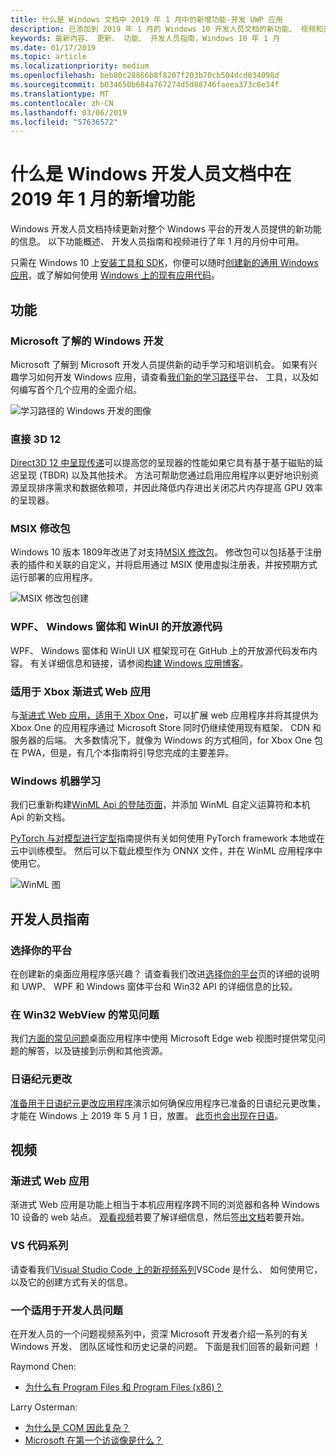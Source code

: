 ```yaml
---
title: 什么是 Windows 文档中 2019 年 1 月中的新增功能-开发 UWP 应用
description: 已添加到 2019 年 1 月的 Windows 10 开发人员文档的新功能、 视频和开发人员指南
keywords: 最新内容、 更新、 功能、 开发人员指南，Windows 10 年 1 月
ms.date: 01/17/2019
ms.topic: article
ms.localizationpriority: medium
ms.openlocfilehash: beb80c28866b8f8207f203b70cb504dcd034098d
ms.sourcegitcommit: b034650b684a767274d5d88746faeea373c8e34f
ms.translationtype: MT
ms.contentlocale: zh-CN
ms.lasthandoff: 03/06/2019
ms.locfileid: "57636572"
---
```

# <a name="whats-new-in-the-windows-developer-docs-in-january-2019"></a>什么是 Windows 开发人员文档中在 2019 年 1 月的新增功能

Windows 开发人员文档持续更新对整个 Windows 平台的开发人员提供的新功能的信息。 以下功能概述、 开发人员指南和视频进行了年 1 月的月份中可用。

只需在 Windows 10 上[安装工具和 SDK](https://go.microsoft.com/fwlink/?LinkId=821431)，你便可以随时[创建新的通用 Windows 应用](../get-started/create-uwp-apps.md)，或了解如何使用 [Windows 上的现有应用代码](../porting/index.md)。

## <a name="features"></a>功能

### <a name="windows-development-on-microsoft-learn"></a>Microsoft 了解的 Windows 开发

Microsoft 了解到 Microsoft 开发人员提供新的动手学习和培训机会。 如果有兴趣学习如何开发 Windows 应用，请查看[我们新的学习路径](https://docs.microsoft.com/learn/paths/develop-windows10-apps/)平台、 工具，以及如何编写首个几个应用的全面介绍。

![学习路径的 Windows 开发的图像](images/windows-learn.png)

### <a name="direct-3d-12"></a>直接 3D 12

[Direct3D 12 中呈现传递](/windows/desktop/direct3d12/direct3d-12-render-passes)可以提高您的呈现器的性能如果它具有基于基于磁贴的延迟呈现 (TBDR) 以及其他技术。 方法可帮助您通过启用应用程序以更好地识别资源呈现排序需求和数据依赖项，并因此降低内存进出关闭芯片内存提高 GPU 效率的呈现器。

### <a name="msix-modification-packages"></a>MSIX 修改包

Windows 10 版本 1809年改进了对支持[MSIX 修改包](https://docs.microsoft.com/windows/msix/modification-package-1809-update)。 修改包可以包括基于注册表的插件和关联的自定义，并将启用通过 MSIX 使用虚拟注册表，并按预期方式运行部署的应用程序。

![MSIX 修改包创建](images/msix-modification-package.png)

### <a name="open-source-of-wpf-windows-forms-and-winui"></a>WPF、 Windows 窗体和 WinUI 的开放源代码

WPF、 Windows 窗体和 WinUI UX 框架现可在 GitHub 上的开放源代码发布内容。 有关详细信息和链接，请参阅[构建 Windows 应用博客](https://blogs.windows.com/buildingapps/2018/12/04/announcing-open-source-of-wpf-windows-forms-and-winui-at-microsoft-connect-2018/#OKZjJs1VVTrMMtkL.97)。

### <a name="progressive-web-apps-for-xbox"></a>适用于 Xbox 渐进式 Web 应用

与[渐进式 Web 应用，适用于 Xbox One](https://docs.microsoft.com/microsoft-edge/progressive-web-apps/xbox-considerations)，可以扩展 web 应用程序并将其提供为 Xbox One 的应用程序通过 Microsoft Store 同时仍继续使用现有框架、 CDN 和服务器的后端。 大多数情况下，就像为 Windows 的方式相同，for Xbox One 包在 PWA，但是，有几个本指南将引导您完成的主要差异。

### <a name="windows-machine-learning"></a>Windows 机器学习

我们已重新构建[WinML Api 的登陆页面](https://docs.microsoft.com/windows/ai/api-reference)，并添加 WinML 自定义运算符和本机 Api 的新文档。

[PyTorch 与对模型进行定型](https://docs.microsoft.com/windows/ai/train-model-pytorch)指南提供有关如何使用 PyTorch framework 本地或在云中训练模型。 然后可以下载此模型作为 ONNX 文件，并在 WinML 应用程序中使用它。

![WinML 图](images/winml-graphic.png)

## <a name="developer-guidance"></a>开发人员指南

### <a name="choose-your-platform"></a>选择你的平台

在创建新的桌面应用程序感兴趣？ 请查看我们改进[选择你的平台](https://docs.microsoft.com/windows/desktop/choose-your-technology)页的详细的说明和 UWP、 WPF 和 Windows 窗体平台和 Win32 API 的详细信息的比较。

### <a name="faqs-on-win32-webview"></a>在 Win32 WebView 的常见问题

我们[方面的常见问题](https://docs.microsoft.com/windows/communitytoolkit/controls/wpf-winforms/webview#frequently-asked-questions-faqs)桌面应用程序中使用 Microsoft Edge web 视图时提供常见问题的解答，以及链接到示例和其他资源。

### <a name="japanese-era-change"></a>日语纪元更改

[准备用于日语纪元更改应用程序](../design/globalizing/japanese-era-change.md)演示如何确保应用程序已准备的日语纪元更改集，才能在 Windows 上 2019 年 5 月 1 日，放置。 [此页也会出现在日语](https://docs.microsoft.com/ja-jp/windows/uwp/design/globalizing/japanese-era-change)。

## <a name="videos"></a>视频

### <a name="progressive-web-apps"></a>渐进式 Web 应用

渐进式 Web 应用是功能上相当于本机应用程序跨不同的浏览器和各种 Windows 10 设备的 web 站点。 [观看视频](https://youtu.be/ugAewC3308Y)若要了解详细信息，然后[签出文档](https://aka.ms/Windows-PWA)若要开始。

### <a name="vs-code-series"></a>VS 代码系列

请查看我们[Visual Studio Code 上的新视频系列](https://www.youtube.com/playlist?list=PLlrxD0HtieHjQX77y-0sWH9IZBTmv1tTx)VSCode 是什么、 如何使用它，以及它的创建方式有关的信息。

### <a name="one-dev-question"></a>一个适用于开发人员问题

在开发人员的一个问题视频系列中，资深 Microsoft 开发者介绍一系列的有关 Windows 开发、 团队区域性和历史记录的问题。 下面是我们回答的最新问题 ！

Raymond Chen:

* [为什么有 Program Files 和 Program Files (x86)？](https://youtu.be/N7o9eJpFYco)

Larry Osterman:

* [为什么是 COM 因此复杂？](https://youtu.be/-gkXAV-StVA )
* [Microsoft 在第一个访谈像是什么？](https://youtu.be/qRb6otsHG5c)
